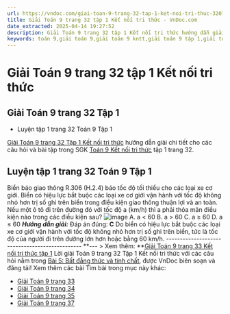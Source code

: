 ```yaml
---
url: https://vndoc.com/giai-toan-9-trang-32-tap-1-ket-noi-tri-thuc-320707
title: Giải Toán 9 trang 32 tập 1 Kết nối tri thức - VnDoc.com
date_extracted: 2025-04-14 19:27:52
description: Giải Toán 9 trang 32 tập 1 Kết nối tri thức hướng dẫn giải chi tiết các câu hỏi và bài tập trong SGK Toán 9 Kết nối tri thức tập 1.
keywords: toán 9,giải toán 9,giải toán 9 kntt,giải toán 9 tập 1,giải toán 9 kết nối tri thức,toán 9 kết nối tri thức tập 1,Toán 9 Kết nối tri thức Bài 5,giải Toán 9 Kết nối tri thức Bài 5,Bài 5 Bất đẳng thức và tính chất,giải toán 9 kntt trang 6,toán 9 kết nối tri thức tập 1 trang 33,toán 9 kết nối tri thức tập 1 trang 32,toán 9 kết nối tri thức tập 1 trang 31,toán 9 kết nối tri thức tập 1 trang 35
---
```


# Giải Toán 9 trang 32 tập 1 Kết nối tri thức
## Giải Toán 9 trang 32 Tập 1
  * Luyện tập 1 trang 32 Toán 9 Tập 1

[Giải Toán 9 trang 32 Tập 1 Kết nối tri thức](<https://vndoc.com/giai-toan-9-trang-32-tap-1-ket-noi-tri-thuc-320707>) hướng dẫn giải chi tiết cho các câu hỏi và bài tập trong SGK [Toán 9 Kết nối tri thức](<https://vndoc.com/toan-9-ket-noi-tri-thuc>) tập 1 trang 32.
## **Luyện tập 1 trang 32 Toán 9 Tập 1**
Biển báo giao thông R.306 \(H.2.4\) báo tốc độ tối thiểu cho các loại xe cơ giới. Biển có hiệu lực bắt buộc các loại xe cơ giới vận hành với tốc độ không nhỏ hơn trị số ghi trên biển trong điều kiện giao thông thuận lợi và an toàn. Nếu một ô tô đi trên đường đó với tốc độ a \(km/h\) thì a phải thỏa mãn điều kiện nào trong các điều kiện sau?
![image](https://i.vdoc.vn/data/image/2024/05/23/638495996015449285.png)
A. a < 60
B. a > 60
C. a ≥ 60
D. a ≤ 60
_**Hướng dẫn giải:**_
Đáp án đúng: **C**
Do biển có hiệu lực bắt buộc các loại xe cơ giới vận hành với tốc độ không nhỏ hơn trị số ghi trên biển, tức là tốc độ của người đi trên đường lớn hơn hoặc bằng 60 km/h.
\-----------------------------------------------
**\--- > Xem thêm: **[Giải Toán 9 trang 33 Kết nối tri thức tập 1](<https://vndoc.com/giai-toan-9-trang-33-tap-1-ket-noi-tri-thuc-320709>)
Lời giải Toán 9 trang 32 Tập 1 Kết nối tri thức với các câu hỏi nằm trong [Bài 5: Bất đẳng thức và tính chất](<https://vndoc.com/toan-9-ket-noi-tri-thuc-bai-5-bat-dang-thuc-va-tinh-chat-320369>), được VnDoc biên soạn và đăng tải\!
Xem thêm các bài Tìm bài trong mục này khác:
  * [Giải Toán 9 trang 33](</giai-toan-9-trang-33-tap-1-ket-noi-tri-thuc-320709>)
  * [Giải Toán 9 trang 34](</giai-toan-9-trang-34-tap-1-ket-noi-tri-thuc-320710>)
  * [Giải Toán 9 trang 35](</giai-toan-9-trang-35-tap-1-ket-noi-tri-thuc-320713>)
  * [Giải Toán 9 trang 37](</toan-9-ket-noi-tri-thuc-luyen-tap-chung-trang-36-320447>)

